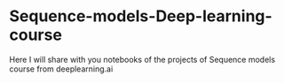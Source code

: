 # Sequence-models-Deep-learning-course
Here I will share with you notebooks of the projects of Sequence models course from deeplearning.ai 
